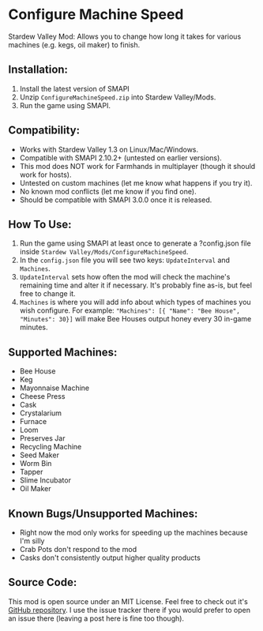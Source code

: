 # Configure Machine Speed
Stardew Valley Mod: Allows you to change how long it takes for various machines (e.g. kegs, oil maker) to finish.

## Installation:
1. Install the latest version of SMAPI
2. Unzip `ConfigureMachineSpeed.zip` into Stardew Valley/Mods.
3. Run the game using SMAPI.


## Compatibility:
- Works with Stardew Valley 1.3 on Linux/Mac/Windows.
- Compatible with SMAPI 2.10.2+ (untested on earlier versions).
- This mod does NOT work for Farmhands in multiplayer (though it should work for hosts).
- Untested on custom machines (let me know what happens if you try it).
- No known mod conflicts (let me know if you find one).
- Should be compatible with SMAPI 3.0.0 once it is released.


## How To Use:
1. Run the game using SMAPI at least once to generate a ?config.json file inside `Stardew Valley/Mods/ConfigureMachineSpeed`.
2. In the `config.json` file you will see two keys: `UpdateInterval` and `Machines`.
3. `UpdateInterval` sets how often the mod will check the machine's remaining time and alter it if necessary. It's probably fine as-is, but feel free to change it.
4. `Machines` is where you will add info about which types of machines you wish configure. For example: `"Machines": [{ "Name": "Bee House", "Minutes": 30}]` will make Bee Houses output honey every 30 in-game minutes.


## Supported Machines:
- Bee House
- Keg
- Mayonnaise Machine
- Cheese Press
- Cask
- Crystalarium
- Furnace
- Loom
- Preserves Jar
- Recycling Machine
- Seed Maker
- Worm Bin
- Tapper
- Slime Incubator
- Oil Maker

## Known Bugs/Unsupported Machines:
- Right now the mod only works for speeding up the machines because I'm silly
- Crab Pots don't respond to the mod
- Casks don't consistently output higher quality products

## Source Code:
This mod is open source under an MIT License. Feel free to check out it's [GitHub repository](https://github.com/BayesianBandit/ConfigureMachineSpeed). I use the issue tracker there if you would prefer to open an issue there (leaving a post here is fine too though).
